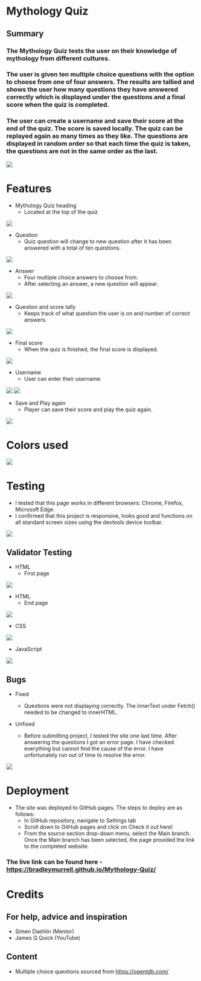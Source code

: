 # Mythology Quiz

## Summary

### The Mythology Quiz tests the user on their knowledge of mythology from different cultures.

### The user is given ten multiple choice questions with the option to choose from one of four answers. The results are tallied and shows the user how many questions they have answered correctly which is displayed under the questions and a final score when the quiz is completed.

### The user can create a username and save their score at the end of the quiz. The score is saved locally. The quiz can be replayed again as many times as they like. The questions are displayed in random order so that each time the quiz is taken, the questions are not in the same order as the last.

<img src="assets/images/Screenshot (18).png">

# Features

* Mythology Quiz heading
  * Located at the top of the quiz

<img src="assets/images/Heading.png">

* Question
  * Quiz question will change to new question after it has been answered with a total of ten questions.

<img src="assets/images/question.png">

* Answer
  * Four multiple choice answers to choose from.
  * After selecting an answer, a new question will appear.

<img src="assets/images/answers.png">

* Question and score tally
  * Keeps track of what question the user is on and number of correct answers.

<img src="assets/images/tally.png">

* Final score
  * When the quiz is finished, the final score is displayed.

<img src="assets/images/score.png">

* Username
  * User can enter their username.

<img src="assets/images/username.png">

<img src="assets/images/username2.png">

* Save and Play again
  * Player can save their score and play the quiz again.

<img src="assets/images/save.png">

# Colors used

<img src="assets/images/AdobeColor-Wilderness.jpeg">

# Testing

* I tested that this page works in different browsers: Chrome, Firefox, Microsoft Edge.
* I confirmed that this project is responsive, looks good and functions on all standard screen sizes using the devtools device toolbar.

<img src="assets/images/lighthouse.png">

## Validator Testing

* HTML
  * First page

<img src="assets/images/First page.png">

* HTML
  * End page

<img src="assets/images/End page.png">

* CSS

<img src="assets/images/Screenshot (8).png">

* JavaScript

<img src="assets/images/Screenshot (19).png">

## Bugs

* Fixed
  * Questions were not displaying correctly. The innerText under Fetch() needed to be changed to innerHTML.

* Unfixed
  * Before submitting project, I tested the site one last time. After answering the questions I got an error page. I have checked everything but cannot find the cause of the error. I have unfortunately run out of time to resolve the error.

<img src="assets/images/Unfixed error.png">

# Deployment

* The site was deployed to GitHub pages. The steps to deploy are as follows:
  * In GitHub repository, navigate to Settings tab
  * Scroll down to GitHub pages and click on Check it out here!
  * From the source section drop-down menu, select the Main branch.
  Once the Main branch has been selected, the page provided the link to the completed website.

### The live link can be found here - https://bradleymurrell.github.io/Mythology-Quiz/

# Credits

## For help, advice and inspiration

* Simen Daehlin (Mentor)
* James Q Quick (YouTube)

## Content

* Multiple choice questions sourced from https://opentdb.com/